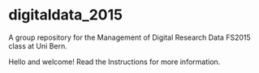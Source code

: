 # digitaldata_2015
A group repository for the Management of Digital Research Data FS2015 class
at Uni Bern.

Hello and welcome! Read the Instructions for more information.
